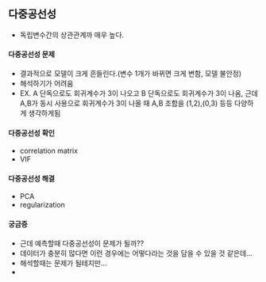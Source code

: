 ## 다중공선성
* 독립변수간의 상관관계까 매우 높다.

#### 다중공선성 문제
* 결과적으로 모델이 크게 흔들린다.(변수 1개가 바뀌면 크게 변함, 모델 불안정)
* 해석하기가 어려움
* EX. A 단독으로도 회귀계수가 3이 나오고 B 단독으로도 회귀계수가 3이 나옴, 근데 A,B가 동시 사용으로 회귀계수가 3이 나올 때 A,B 조합을 (1,2),(0,3) 등등 다양하게 생각하게됨

#### 다중공선성 확인
* correlation matrix
* VIF

#### 다중공선성 해결
* PCA
* regularization

#### 궁금증
* 근데 예측할때 다중공선성이 문제가 될까??
* 데이터가 충분히 많다면 이런 경우에는 어떻다라는 것을 담을 수 있을 것 같은데...
* 해석할때는 문제가 될테지만...
* 
